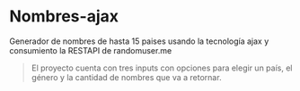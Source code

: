 # Nombres-ajax
Generador de nombres de hasta 15 paises usando la tecnología ajax y consumiento la RESTAPI de randomuser.me

> El proyecto cuenta con tres inputs con opciones para elegir un país, el género y la cantidad de nombres que va a retornar.



